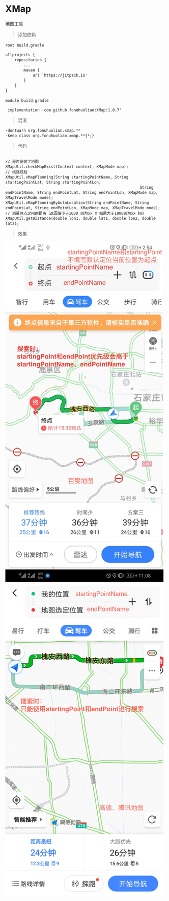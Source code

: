# XMap
地图工具

> 添加依赖

`root build.gradle `
```
allprojects {
    repositories {
        ...
        maven {
            url 'https://jitpack.io'
        }
    }
}
```
`module build.gradle `
```
 implementation 'com.github.fonuhuolian:XMap:1.0.7'
```

> 混淆
```
-dontwarn org.fonuhuolian.xmap.**
-keep class org.fonuhuolian.xmap.**{*;}
```

> 代码

```

// 是否安装了地图
XMapUtil.checkMapExist(Context context, XMapMode map);
// 线路规划
XMapUtil.xMapPlanning(String startingPointName, String startingPointLat, String startingPointLon,
                                                           String endPointName, String endPointLat, String endPointLon, XMapMode map, XMapTravelMode mode);
XMapUtil.xMapPlanningByAutoLocation(String endPointName, String endPointLat, String endPointLon, XMapMode map, XMapTravelMode mode);
// 测量两点之间的距离（返回值小于1000 则为xx m 如果大于1000则为xx km）
XMapUtil.getDistance(double lon1, double lat1, double lon2, double lat2);
```

> 效果

![效果](https://github.com/fonuhuolian/XMap/blob/master/screenshot/a.png?raw=true)
![效果](https://github.com/fonuhuolian/XMap/blob/master/screenshot/b.png?raw=true)
